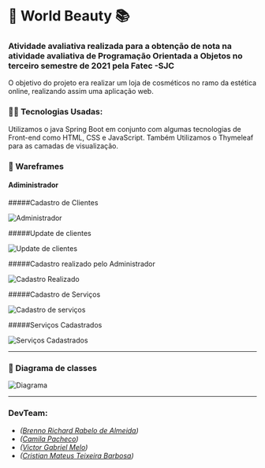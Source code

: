 # :book: World Beauty :books: 
### Atividade avaliativa realizada para a obtenção de nota na atividade avaliativa de Programação Orientada a Objetos no terceiro semestre de 2021 pela Fatec -SJC

 O objetivo do projeto era realizar um loja de cosméticos no ramo da estética online, realizando assim uma aplicação web.


### :man_technologist: Tecnologias Usadas:
Utilizamos o java Spring Boot em conjunto com algumas tecnologias de Front-end como HTML, CSS e JavaScript.
Também Utilizamos o Thymeleaf para as camadas de visualização.


### :pushpin: Wareframes 

#### Adiministrador

#####Cadastro de Clientes

![Administrador](https://github.com/DevSlim001/POO_L1/blob/main/Wareframe.jpeg)

#####Update de clientes

![Update de clientes](https://github.com/DevSlim001/POO_L1/blob/main/Update_cadastro.jpeg)

#####Cadastro realizado pelo Administrador

![Cadastro Realizado](https://github.com/DevSlim001/POO_L1/blob/main/Cadastro_realizado.jpeg)

#####Cadastro de Serviços

![Cadastro de serviços](https://github.com/DevSlim001/POO_L1/blob/main/Cadastro_Servi%C3%A7o.jpeg)

#####Serviços Cadastrados

![Serviços Cadastrados](https://github.com/DevSlim001/POO_L1/blob/main/Servi%C3%A7os.jpeg)

---------------------------------------------------------------------------------------------------------------


### :pushpin: Diagrama de classes

![Diagrama](https://github.com/DevSlim001/POO_L1/blob/main/wb-poo-diagrama.png)


---------------------------------------------------------------------------------------------------------------


### **DevTeam:**

-  *(<a href="https://github.com/brennorichard" target="__blank">Brenno Richard Rabelo de Almeida</a>)*
-  *(<a href="https://github.com/camilaffpacheco" target="__blank">Camila Pacheco</a>)*
-  *(<a href="https://github.com/VGabrielMelo" target="__blank">Victor Gabriel Melo</a>)*
-  *(<a href="https://github.com/CristianMateusTB" target="__blank">Cristian Mateus Teixeira Barbosa</a>)*
